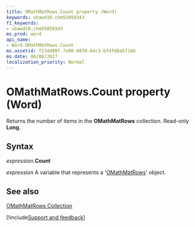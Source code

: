 ```yaml
---
title: OMathMatRows.Count property (Word)
keywords: vbawd10.chm55050343
f1_keywords:
- vbawd10.chm55050343
ms.prod: word
api_name:
- Word.OMathMatRows.Count
ms.assetid: f23dd00f-7e80-6870-64c3-bf4fd8a57186
ms.date: 06/08/2017
localization_priority: Normal
---
```



# OMathMatRows.Count property (Word)

Returns the number of items in the  **OMathMatRows** collection. Read-only **Long**.


## Syntax

_expression_.**Count**

_expression_ A variable that represents a '[OMathMatRows](Word.OMathMatRows.md)' object.


## See also


[OMathMatRows Collection](Word.OMathMatRows.md)

[!include[Support and feedback](~/includes/feedback-boilerplate.md)]